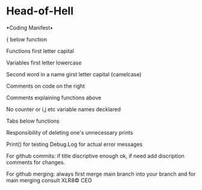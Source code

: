 # Head-of-Hell
•Coding Manifest•

{ below function

Functions first letter capital

Variables first letter lowercase

Second word in a name girst letter capital (camelcase)

Comments on code on the right

Comments explaining functions above

No counter or i,j etc variable names decklared

Tabs below functions

Responsibility of deleting one's unnecessary prints

Print() for testing Debug.Log for actual error messages

For github commits: if title discriptive enough ok, if need add discription comments for changes.

For github merging: always first merge main branch into your branch and for main merging consult XLR8© CEO

